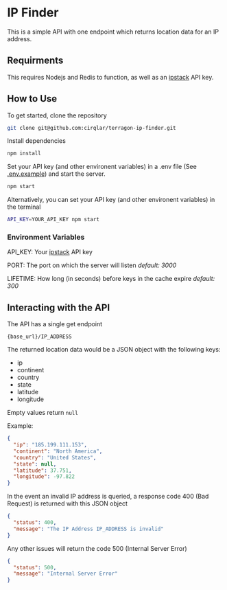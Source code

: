 # IP Finder

This is a simple API with one endpoint which returns location data for an IP address.

## Requirments

This requires Nodejs and Redis to function, as well as an [ipstack](https://ipstack.com/) API key.

## How to Use

To get started, clone the repository

```bash
git clone git@github.com:cirqlar/terragon-ip-finder.git
```

Install dependencies

```bash
npm install
```

Set your API key (and other environent variables) in a .env file (See [.env.example](/.env.example)) and start the server.

```bash
npm start
```

Alternatively, you can set your API key (and other environent variables) in the terminal

```bash
API_KEY=YOUR_API_KEY npm start
```

### Environment Variables

API_KEY: Your [ipstack](https://ipstack.com/) API key

PORT: The port on which the server will listen _default: 3000_

LIFETIME: How long (in seconds) before keys in the cache expire _default: 300_

## Interacting with the API

The API has a single get endpoint

```
{base_url}/IP_ADDRESS
```

The returned location data would be a JSON object with the following keys:

- ip
- continent
- country
- state
- latitude
- longitude

Empty values return `null`

Example:

```json
{
  "ip": "185.199.111.153",
  "continent": "North America",
  "country": "United States",
  "state": null,
  "latitude": 37.751,
  "longitude": -97.822
}
```

In the event an invalid IP address is queried, a response code 400 (Bad Request) is returned with this JSON object

```json
{
  "status": 400,
  "message": "The IP Address IP_ADDRESS is invalid"
}
```

Any other issues will return the code 500 (Internal Server Error)

```json
{
  "status": 500,
  "message": "Internal Server Error"
}
```
